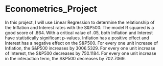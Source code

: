 # Econometrics_Project

In this project, I will use Linear Regression to determine the relationship of the Inflation and Interest rates with the S&P500.  The model R squared is a good score of .864. With a critical value of .05, both Inflation and Interest have statistically significant p-values. Inflation has a positive effect and Interest has a negative effect on the S&P500. For every one unit increase of Inflation, the S&P500 increases by 3006.5329. For every one unit increase of Interest, the S&P500 decreases by 750.1184. For every one unit increase in the interaction term, the S&P500 decreases by 702.7069.
